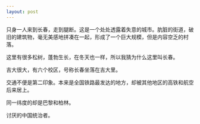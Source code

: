 ```yaml
---
layout: post
---
```


只身一人来到长春，走到腿断。这是一个处处透露着失意的城市。肮脏的街道，破旧的建筑物，毫无美感地拼凑在一起，形成了一个巨大规模，但是内容空乏的村落。

这里有很多松树，蓬勃生长，在冬天也一样，所以我猜为什么这里叫长春。

吉大很大，有六个校区，号称长春坐落在吉大里。

交通不便是第二印象。本来是全国铁路最发达的地方，却被其他地区的高铁和航空后来居上。

同一纬度的却是巴黎和柏林。

讨厌的中国统治者。
